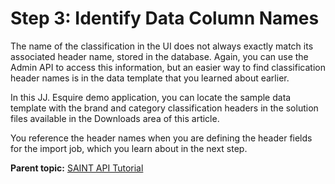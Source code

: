 # Step 3: Identify Data Column Names

 

The name of the classification in the UI does not always exactly match its associated header name, stored in the database. Again, you can use the Admin API to access this information, but an easier way to find classification header names is in the data template that you learned about earlier.

In this JJ. Esquire demo application, you can locate the sample data template with the brand and category classification headers in the solution files available in the Downloads area of this article.

You reference the header names when you are defining the header fields for the import job, which you learn about in the next step.

**Parent topic:** [SAINT API Tutorial](c_SAINT_API_Overview.md)

